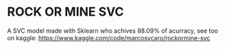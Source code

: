 # ROCK OR MINE SVC

A SVC model made with Sklearn who achives 88.09% of acurracy, see too on kaggle: https://www.kaggle.com/code/marcosycaro/rockormine-svc